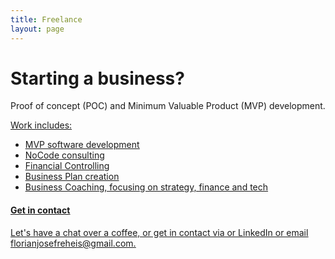 ```yaml
---
title: Freelance
layout: page
---
```


<h1 class='custom-title'>Starting a business?</h1>
<p>
 Proof of concept (POC) and Minimum Valuable Product (MVP) development.
</p>

<u>Work includes:<u>

<ul>
  <li>MVP software development</li>
  <li>NoCode consulting</li>
  <li>Financial Controlling</li>
  <li>Business Plan creation</li>
  <li>Business Coaching, focusing on strategy, finance and tech</li>
</ul>

<h4>Get in contact</h4>

<p>
  Let's have a <a href='https://cal.com/florianjosefreheis/30min'>chat</a> over a coffee, or get in contact via  or <a href="https://www.linkedin.com/in/florianjosefreheis/">LinkedIn</a> or email <a class="link" href="mailto:{{ site.email }}">florianjosefreheis@gmail.com</a>.
</p>
